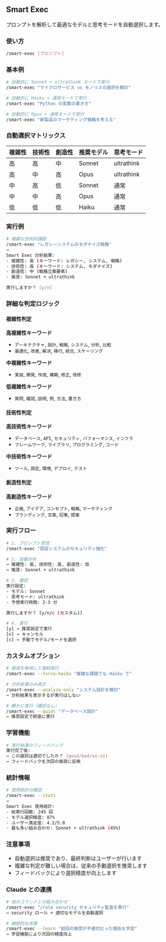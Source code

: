 ## Smart Exec

プロンプトを解析して最適なモデルと思考モードを自動選択します。

### 使い方

```bash
/smart-exec [プロンプト]
```

### 基本例

```bash
# 自動的に Sonnet + ultrathink モードで実行
/smart-exec "マイクロサービス vs モノリスの選択を検討"

# 自動的に Haiku + 通常モードで実行
/smart-exec "Python の変数の書き方"

# 自動的に Opus + 通常モードで実行
/smart-exec "新製品のマーケティング戦略を考える"
```

### 自動選択マトリックス

| 複雑性 | 技術性 | 創造性 | 推奨モデル | 思考モード |
|--------|--------|--------|------------|------------|
| 高 | 高 | 中 | Sonnet | ultrathink |
| 高 | 中 | 高 | Opus | ultrathink |
| 中 | 高 | 低 | Sonnet | 通常 |
| 中 | 中 | 高 | Opus | 通常 |
| 低 | 低 | 低 | Haiku | 通常 |

### 実行例

```bash
# 複雑な技術的課題
/smart-exec "レガシーシステムのモダナイズ戦略"
→ 
Smart Exec 分析結果:
- 複雑性: 高 (キーワード: レガシー, システム, 戦略)
- 技術性: 高 (キーワード: システム, モダナイズ)
- 創造性: 中 (戦略立案要素)
- 推奨: Sonnet + ultrathink

実行しますか？ [y/n]
```

### 詳細な判定ロジック

#### 複雑性判定

**高複雑性キーワード**

- `アーキテクチャ`, `設計`, `戦略`, `システム`, `分析`, `比較`
- `最適化`, `改善`, `解決`, `移行`, `統合`, `スケーリング`

**中複雑性キーワード**

- `実装`, `開発`, `作成`, `構築`, `修正`, `改修`

**低複雑性キーワード**

- `質問`, `確認`, `説明`, `例`, `方法`, `書き方`

#### 技術性判定

**高技術性キーワード**

- `データベース`, `API`, `セキュリティ`, `パフォーマンス`, `インフラ`
- `フレームワーク`, `ライブラリ`, `プログラミング`, `コード`

**中技術性キーワード**

- `ツール`, `設定`, `環境`, `デプロイ`, `テスト`

#### 創造性判定

**高創造性キーワード**

- `企画`, `アイデア`, `コンセプト`, `戦略`, `マーケティング`
- `ブランディング`, `文章`, `記事`, `提案`

### 実行フロー

```bash
# 1. プロンプト受信
/smart-exec "認証システムのセキュリティ強化"

# 2. 自動分析
→ 複雑性: 高, 技術性: 高, 創造性: 低
→ 推奨: Sonnet + ultrathink

# 3. 確認
実行設定:
- モデル: Sonnet
- 思考モード: ultrathink
- 予想実行時間: 2-3 分

実行しますか？ [y/n/c (カスタム)]

# 4. 実行
[y] → 推奨設定で実行
[n] → キャンセル
[c] → 手動でモデル/モードを選択
```

### カスタムオプション

```bash
# 推奨を無視して強制実行
/smart-exec --force-haiku "複雑な課題でも Haiku で"

# 分析結果のみ表示
/smart-exec --analyze-only "システム設計を検討"
→ 分析結果を表示するが実行はしない

# 静かに実行（確認なし）
/smart-exec --quiet "データベース設計"
→ 推奨設定で即座に実行
```

### 学習機能

```bash
# 実行結果のフィードバック
実行完了後:
→ この選択は適切でしたか？ [good/bad/so-so]
→ フィードバックを次回の推奨に反映
```

### 統計情報

```bash
# 使用統計の確認
/smart-exec --stats
→ 
Smart Exec 使用統計:
- 総実行回数: 245 回
- モデル選択精度: 87%
- ユーザー満足度: 4.2/5.0
- 最も多い組み合わせ: Sonnet + ultrathink (45%)
```

### 注意事項

- 自動選択は推奨であり、最終判断はユーザーが行います
- 複雑な判定が難しい場合は、従来の手動選択を推奨します
- フィードバックにより選択精度が向上します

### Claude との連携

```bash
# 他のコマンドとの組み合わせ
/smart-exec "/role security セキュリティ監査を実行"
→ security ロール + 適切なモデルを自動選択

# 継続的な改善
/smart-exec --learn "前回の推奨が不適切だった理由を学習"
→ 学習機能により次回の精度向上
```
